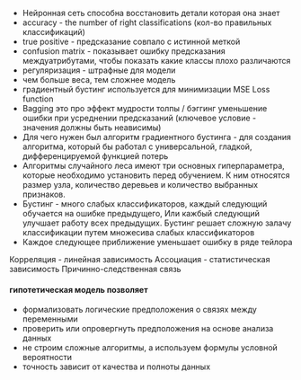 - Нейронная сеть способна восстановить детали которая она знает
- accuracy - the number of right classifications (кол-во правильных классификаций)
- true positive - предсказание совпало с истинной меткой
- confusion matrix - показывает ошибку предсказания междуатрибутами, чтобы показать какие классы плохо различаются
- регуляризация - штрафные для модели
- чем больше веса, тем сложнее модель
- градиентный бустинг используется для минимизации MSE Loss function
- Bagging это про эффект мудрости толпы / бэггинг уменьшение ошибки при усреднении предсказаний (ключевое условие - значения должны быть неависимы)
- Для чего нужен был алгоритм градиентного бустинга - для создания алгоритма, который бы работал с универсальной, гладкой, дифференцируемой функцией потерь
- Алгоритмы случайного леса имеют три основных гиперпараметра, которые необходимо установить перед обучением. К ним относятся размер узла, количество деревьев и количество выбранных признаков.
- Бустинг - много слабых классификаторов, каждый следующий обучается на ошибке предыдущего, Или кажбый следующий улучшает работу всех предыдущих. Бустинг решает сложную залачу классификации путем множесива слабых классификаторов
- Каждое следующее приближение уменьшает ошибку в ряде тейлора


Корреляция - линейная зависимость
Ассоциация - статистическая зависимость
Причинно-следственная связь

#### гипотетическая модель позволяет

- формализовать логические предположения о связях между переменными
- проверить или опровергнуть предположения на основе анализа данных
- не строим сложные алгоритмы, а используем формулы условной вероятности
- точность зависит от качества и полноты данных
